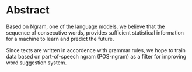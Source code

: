 # Abstract

Based on Ngram, one of the language models, we believe 
that the sequence of consecutive words, provides sufficient 
statistical information for a machine to learn and predict the future.

Since texts are written in accordence with grammar rules,
we hope to train data based on part-of-speech ngram (POS-ngram)
as a filter for improving word suggestion system.

